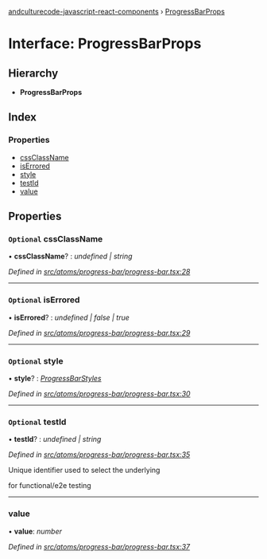 [andculturecode-javascript-react-components](../README.md) › [ProgressBarProps](progressbarprops.md)

# Interface: ProgressBarProps

## Hierarchy

* **ProgressBarProps**

## Index

### Properties

* [cssClassName](progressbarprops.md#optional-cssclassname)
* [isErrored](progressbarprops.md#optional-iserrored)
* [style](progressbarprops.md#optional-style)
* [testId](progressbarprops.md#optional-testid)
* [value](progressbarprops.md#value)

## Properties

### `Optional` cssClassName

• **cssClassName**? : *undefined | string*

*Defined in [src/atoms/progress-bar/progress-bar.tsx:28](https://github.com/AndcultureCode/AndcultureCode.JavaScript.React.Components/blob/059eef4/src/atoms/progress-bar/progress-bar.tsx#L28)*

___

### `Optional` isErrored

• **isErrored**? : *undefined | false | true*

*Defined in [src/atoms/progress-bar/progress-bar.tsx:29](https://github.com/AndcultureCode/AndcultureCode.JavaScript.React.Components/blob/059eef4/src/atoms/progress-bar/progress-bar.tsx#L29)*

___

### `Optional` style

• **style**? : *[ProgressBarStyles](../enums/progressbarstyles.md)*

*Defined in [src/atoms/progress-bar/progress-bar.tsx:30](https://github.com/AndcultureCode/AndcultureCode.JavaScript.React.Components/blob/059eef4/src/atoms/progress-bar/progress-bar.tsx#L30)*

___

### `Optional` testId

• **testId**? : *undefined | string*

*Defined in [src/atoms/progress-bar/progress-bar.tsx:35](https://github.com/AndcultureCode/AndcultureCode.JavaScript.React.Components/blob/059eef4/src/atoms/progress-bar/progress-bar.tsx#L35)*

Unique identifier used to select the underlying <div> for functional/e2e testing

___

###  value

• **value**: *number*

*Defined in [src/atoms/progress-bar/progress-bar.tsx:37](https://github.com/AndcultureCode/AndcultureCode.JavaScript.React.Components/blob/059eef4/src/atoms/progress-bar/progress-bar.tsx#L37)*

